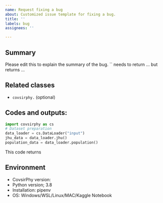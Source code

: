 ```yaml
---
name: Request fixing a bug
about: Customized issue template for fixing a bug.
title: ''
labels: bug
assignees: ''

---
```


## Summary
Please edit this to explain the summary of the bug.
`` needs to return ... but returns ...

## Related classes
- `covsirphy.`
(optional)

## Codes and outputs:
```Python
import covsirphy as cs
# Dataset preparation
data_loader = cs.DataLoader("input")
jhu_data = data_loader.jhu()
population_data = data_loader.population()
```
This code returns 

## Environment
- CovsirPhy version: 
- Python version; 3.8
- Installation: pipenv
- OS: Windows/WSL/Linux/MAC/Kaggle Notebook
